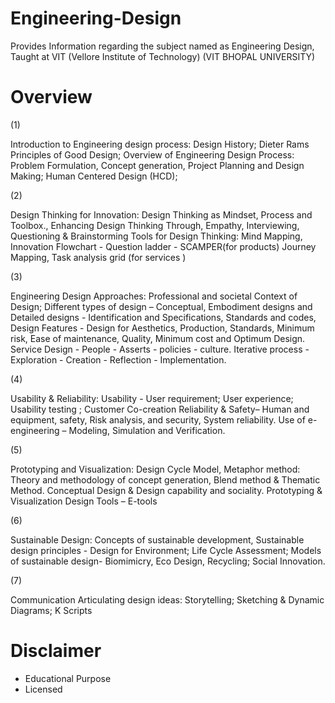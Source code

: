 # Engineering-Design
Provides Information regarding the subject named as Engineering Design, Taught at VIT (Vellore Institute of Technology)
(VIT BHOPAL UNIVERSITY)

# Overview



(1)


Introduction to Engineering design process:
Design History; Dieter Rams Principles of Good Design; Overview of
Engineering Design Process: Problem Formulation, Concept generation,
Project Planning and Design Making; Human Centered Design (HCD);



(2)


Design Thinking for Innovation:
Design Thinking as Mindset, Process and Toolbox., Enhancing Design
Thinking Through, Empathy, Interviewing, Questioning &
Brainstorming
Tools for Design Thinking: Mind Mapping, Innovation Flowchart -
Question ladder - SCAMPER(for products) Journey Mapping, Task
analysis grid (for services )



(3)


Engineering Design Approaches:
Professional and societal Context of Design; Different types of design –
Conceptual, Embodiment designs and Detailed designs - Identification
and Specifications, Standards and codes,
Design Features - Design for Aesthetics, Production, Standards,
Minimum risk, Ease of maintenance, Quality, Minimum cost and
Optimum Design.
Service Design - People - Asserts - policies - culture. Iterative process -
Exploration - Creation - Reflection - Implementation.



(4)


Usability & Reliability: Usability - User requirement; User experience;
Usability testing ; Customer Co-creation
Reliability & Safety– Human and equipment, safety, Risk analysis, and
security, System reliability.
Use of e-engineering – Modeling, Simulation and Verification.



(5)


Prototyping and Visualization:
Design Cycle Model, Metaphor method: Theory and methodology of
concept generation, Blend method & Thematic Method. Conceptual
Design & Design capability and sociality. Prototyping & Visualization
Design Tools – E-tools



(6)


Sustainable Design: Concepts of sustainable development,
Sustainable design principles - Design for Environment; Life Cycle
Assessment; Models of sustainable design- Biomimicry, Eco
Design, Recycling; Social Innovation.



(7)


Communication
Articulating design ideas: Storytelling; Sketching & Dynamic
Diagrams; K Scripts






# Disclaimer
* Educational Purpose 
* Licensed
